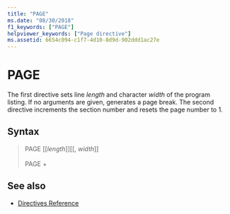 ```yaml
---
title: "PAGE"
ms.date: "08/30/2018"
f1_keywords: ["PAGE"]
helpviewer_keywords: ["Page directive"]
ms.assetid: 6654c094-c1f7-4d10-8d9d-902ddd1ac27e
---
```

# PAGE

The first directive sets line *length* and character *width* of the program listing. If no arguments are given, generates a page break. The second directive increments the section number and resets the page number to 1.

## Syntax

> PAGE [[*length*]][[, *width*]]<br/><br/>
> PAGE +

## See also

- [Directives Reference](../../assembler/masm/directives-reference.md)

